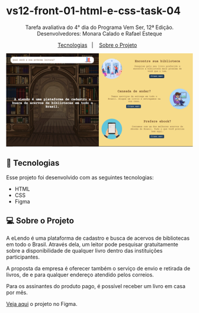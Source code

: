 # vs12-front-01-html-e-css-task-04

<p align="center">
Tarefa avaliativa do 4° dia do Programa Vem Ser, 12ª Edição.<br/> Desenvolvedores: Monara Calado e Rafael Esteque
</p>

<p align="center">
    <a href="#-tecnologias">Tecnologias</a>&nbsp;&nbsp;&nbsp;|&nbsp;&nbsp;&nbsp;
    <a href="#-sobre-o-projeto">Sobre o Projeto</a>&nbsp;&nbsp;&nbsp;
</p>

<p align="center">
  <img alt="imagem do site pronto no browser" src="./assets/site-elendo.png">
</p>

## 🚀 Tecnologias

Esse projeto foi desenvolvido com as seguintes tecnologias:

- HTML
- CSS
- Figma

## 💻 Sobre o Projeto

A eLendo é uma plataforma de cadastro e busca de acervos de bibliotecas em todo o Brasil. Através dela, um leitor pode pesquisar gratuitamente sobre a disponibilidade de qualquer livro dentro das instituições participantes.

A proposta da empresa é oferecer também o serviço de envio e retirada de livros, de e para qualquer endereço atendido pelos correios.

Para os assinantes do produto pago, é possível receber um livro em casa por mês.

<a href="https://www.figma.com/file/uW66JzJsa2Rze1Lb9aaqV4/Elendo?node-id=0%3A1&mode=dev">Veja aqui</a> o projeto no Figma.

